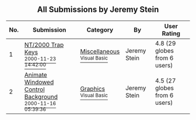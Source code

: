 ﻿<div align="center">

## All Submissions by Jeremy Stein

</div>

No.  | Submission | Category | By   | User Rating
---- | ---------- | -------- | ---- | -----------
1 | [NT/2000 Trap Keys<br /><sup>2000-11-23 14:42:00</sup>](https://github.com/Planet-Source-Code/jeremy-stein-nt-2000-trap-keys__1-13047) | [Miscellaneous<br /><sup>Visual Basic</sup>](../ByCategory/miscellaneous__1-1.md) | Jeremy Stein | 4.8 (29 globes from 6 users)
2 | [Animate Windowed Control Background<br /><sup>2000-11-16 05:39:36</sup>](https://github.com/Planet-Source-Code/jeremy-stein-animate-windowed-control-background__1-12827) | [Graphics<br /><sup>Visual Basic</sup>](../ByCategory/graphics__1-46.md) | Jeremy Stein | 4.5 (27 globes from 6 users)
